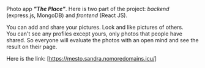 Photo app _**"The Place"**_.
Here is two part of the project: _backend_ (express.js, MongoDB) and _frontend_ (React JS).

You can add and share your pictures. Look and like pictures of others.  
You can't see any profiles except yours, only photos that people have shared.
So everyone will evaluate the photos with an open mind and see the result on their page.

Here is the link:
[https://mesto.sandra.nomoredomains.icu/]
